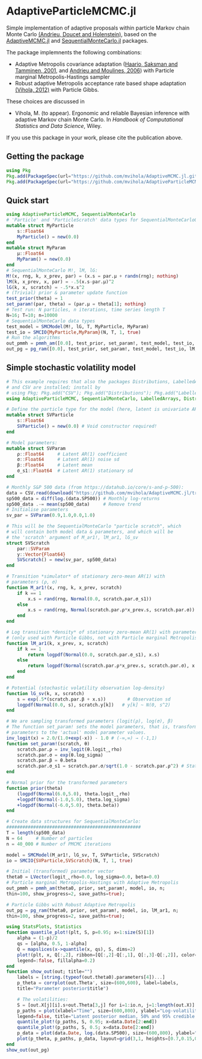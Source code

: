 # AdaptiveParticleMCMC.jl

Simple implementation of adaptive proposals within particle Markov chain Monte Carlo [(Andrieu, Doucet and Holenstein)](https://doi.org/10.1111/j.1467-9868.2009.00736.x), based on the [AdaptiveMCMC.jl](https://github.com/mvihola/AdaptiveMCMC.jl) and [SequentialMonteCarlo.jl](https://github.com/awllee/SequentialMonteCarlo.jl) packages.

The package implemnents the following combinations:

* Adaptive Metropolis covariance adaptation ([Haario, Saksman and Tamminen, 2001](https://projecteuclid.org/euclid.bj/1080222083), and [Andrieu and Moulines, 2006](http://dx.doi.org/10.1214/105051606000000286)) with Particle marginal Metropolis-Hastings sampler
* Robust adaptive Metropolis acceptance rate based shape adaptation [(Vihola, 2012)](http://dx.doi.org/10.1007/s11222-011-9269-5) with Particle Gibbs.

These choices are discussed in
* Vihola, M. (to appear). Ergonomic and reliable Bayesian inference with adaptive Markov chain Monte Carlo. In *Handbook of Computational Statistics and Data Science*, Wiley.

If you use this package in your work, please cite the publication above.

## Getting the package

```julia
using Pkg
Pkg.add(PackageSpec(url="https://github.com/mvihola/AdaptiveMCMC.jl.git"))
Pkg.add(PackageSpec(url="https://github.com/mvihola/AdaptiveParticleMCMC.jl.git"))
```

## Quick start

```julia
using AdaptiveParticleMCMC, SequentialMonteCarlo
# 'Particle' and 'ParticleScratch' data types for SequentialMonteCarlo0
mutable struct MyParticle
    s::Float64
    MyParticle() = new(0.0)
end
mutable struct MyParam
    μ::Float64
    MyParam() = new(0.0)
end
# SequentialMonteCarlo M!, lM, lG:
M!(x, rng, k, x_prev, par) = (x.s = par.μ + randn(rng); nothing)
lM(k, x_prev, x, par) = -.5(x.s-par.μ)^2
lG(k, x, scratch) = -.5*x.s^2
# (Trivial) prior & parameter update function
test_prior(theta) = 1
set_param!(par, theta) = (par.μ = theta[1]; nothing)
# Test run: N particles, n iterations, time series length T
N=16; T=10; n=10000
# SequentialMonteCarlo data types
test_model = SMCModel(M!, lG, T, MyParticle, MyParam)
test_io = SMCIO{MyParticle,MyParam}(N, T, 1, true)
# Run the algorithms
out_pmmh = pmmh_am([0.0], test_prior, set_param!, test_model, test_io, n)
out_pg = pg_ram([0.0], test_prior, set_param!, test_model, test_io, lM, n)
```

## Simple stochastic volatility model

```julia
# This example requires that also the packages Distributions, LabelledArrays,
# and CSV are installed; install by
# using Pkg; Pkg.add("CSV"); Pkg.add("Distributions"); Pkg.add("LabelledArrays")
using AdaptiveParticleMCMC, SequentialMonteCarlo, LabelledArrays, Distributions, CSV

# Define the particle type for the model (here, latent is univariate AR(1))
mutable struct SVParticle
    s::Float64
    SVParticle() = new(0.0) # Void constructor required!
end

# Model parameters:
mutable struct SVParam
    ρ::Float64     # Latent AR(1) coefficient
    σ::Float64     # Latent AR(1) noise sd
    β::Float64     # Latent mean
    σ_s1::Float64  # Latent AR(1) stationary sd
end

# Monthly S&P 500 data (from https://datahub.io/core/s-and-p-500):
data = CSV.read(download("https://github.com/mvihola/AdaptiveMCMC.jl/tree/master/examples/sp500post2000.csv"))
sp500_data = diff(log.(data.SP500)) # Monthly log-returns
sp500_data .-= mean(sp500_data)     # Remove trend
# Initialise parameters
sv_par = SVParam(0.9,1.0,0.0,1.0)

# This will be the SequentialMonteCarlo "particle scratch", which
# will contain both model data & parameters, and which will be
# the 'scratch' argument of M_ar1!, lM_ar1, lG_sv
struct SVScratch
    par::SVParam
    y::Vector{Float64}
    SVScratch() = new(sv_par, sp500_data)
end

# Transition *simulator* of stationary zero-mean AR(1) with
# parameters (ρ, σ)
function M_ar1!(x, rng, k, x_prev, scratch)
    if k == 1
        x.s = rand(rng, Normal(0.0, scratch.par.σ_s1))
    else
        x.s = rand(rng, Normal(scratch.par.ρ*x_prev.s, scratch.par.σ))
    end
end

# Log transition *density* of stationary zero-mean AR(1) with parameters (ρ, σ)
# (only used with Particle Gibbs, not with Particle marginal Metropolis-Hastings)
function lM_ar1(k, x_prev, x, scratch)
    if k == 1
        return logpdf(Normal(0.0, scratch.par.σ_s1), x.s)
    else
        return logpdf(Normal(scratch.par.ρ*x_prev.s, scratch.par.σ), x.s)
    end
end

# Potential (stochastic volatility observation log-density)
function lG_sv(k, x, scratch)
    s = exp(.5*(scratch.par.β + x.s))        # Observation sd
    logpdf(Normal(0.0, s), scratch.y[k])   # y[k] ~ N(0, s^2)
end

# We are sampling transformed parameters (logit(ρ), log(σ), β)
# The function set_param! sets the model parameters, that is, transforms
# parameters to the 'actual' model parameter values.
inv_logit(x) = 2.0/(1.0+exp(-x)) - 1.0 # (-∞,∞) → (-1,1)
function set_param!(scratch, θ)
    scratch.par.ρ = inv_logit(θ.logit_̢rho)
    scratch.par.σ = exp(θ.log_sigma)
    scratch.par.β = θ.beta
    scratch.par.σ_s1 = scratch.par.σ/sqrt(1.0 - scratch.par.ρ^2) # Stationary variance
end

# Normal prior for the transformed parameters
function prior(theta)
    (logpdf(Normal(6.0,5.0), theta.logit_̢rho)
    +logpdf(Normal(-1.0,5.0), theta.log_sigma)
    +logpdf(Normal(-6.0,5.0), theta.beta))
end

# Create data structures for SequentialMonteCarlo:
##################################################
T = length(sp500_data)
N = 64     # Number of particles
n = 40_000 # Number of PMCMC iterations

model = SMCModel(M_ar1!, lG_sv, T, SVParticle, SVScratch)
io = SMCIO{SVParticle,SVScratch}(N, T, 1, true)

# Initial (transformed) parameter vector
theta0 = LVector(logit_̢rho=0.0, log_sigma=0.0, beta=0.0)
# Particle marginal Metropolis-Hastings with Adaptive Metropolis
out_pmmh = pmmh_am(theta0, prior, set_param!, model, io, n;
thin=100, show_progress=2, save_paths=true);

# Particle Gibbs with Robust Adaptive Metropolis
out_pg = pg_ram(theta0, prior, set_param!, model, io, lM_ar1, n;
thin=100, show_progress=2, save_paths=true);

using StatsPlots, Statistics
function quantile_plot!(plt, S, p=0.95; x=1:size(S)[1])
    alpha = (1-p)/2
    qs = [alpha, 0.5, 1-alpha]
    Q = mapslices(x->quantile(x, qs), S, dims=2)
    plot!(plt, x, Q[:,2], ribbon=[Q[:,2]-Q[:,1], Q[:,3]-Q[:,2]], color=:black,
    legend=:false, fillalpha=0.2)
end
function show_out(out; title="")
    labels = [string.(typeof(out.theta0).parameters[4])...]
    p_theta = corrplot(out.Theta', size=(600,600), label=labels,
    title="Parameter posterior$title")

    # The volatilities:
    S = [out.X[j][i].s+out.Theta[3,j] for i=1:io.n, j=1:length(out.X)]
    p_paths = plot(xlabel="Time", size=(600,800), ylabel="Log-volatility",
    legend=false, title="Latent posterior median, 50% and 95% credible intervals")
    quantile_plot!(p_paths, S, 0.95; x=data.Date[2:end])
    quantile_plot!(p_paths, S, 0.5; x=data.Date[2:end])
    p_data = plot(data.Date, log.(data.SP500), size=(600,800), ylabel="Log SP500", legend=false)
    plot(p_theta, p_paths, p_data, layout=grid(3,1, heights=[0.7,0.15,0.15]))
end
show_out(out_pg)
```
